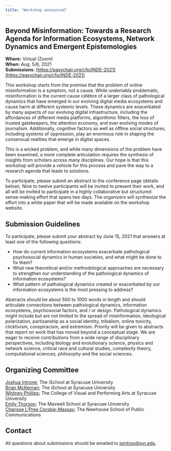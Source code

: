 ```yaml
---
title: "Workshop announced"
---
```


## Beyond Misinformation: Towards a Research Agenda for Information Ecosystems, Network Dynamics and Emergent Epistemologies


**Where:** Virtual (Zoom)  
**When:** Aug. 5/6, 2021  
**Submissions**: [https://easychair.org/cfp/INDE-2021](https://easychair.org/cfp/INDE-2021)  

This workshop starts from the premise that the problem of online misinformation is a symptom, not a cause. While undeniably problematic, misinformation is the current cause célèbre of a larger class of pathological dynamics that have emerged in our evolving digital media ecosystems and cause harm at different systemic levels. These dynamics are exacerbated by many aspects of our evolving digital infrastructure, including the affordances of different media platforms, algorithmic filters, the loss of trusted gatekeepers, the attention economy, and ever evolving modes of journalism. Additionally, cognitive factors as well as offline social structures, including systems of oppression, play an enormous role in shaping the consensual realities that emerge in digital spaces.    

This is a wicked problem, and while many dimensions of the problem have been examined, a more complete articulation requires the synthesis of insights from scholars across many disciplines. Our hope is that this workshop will provide a vehicle for this process and pave the way to a research agenda that leads to solutions.

To participate, please submit an abstract to the conference page (details below). Nine to twelve participants will be invited to present their work, and all will be invited to participate in a highly collaborative but structured sense-making effort that spans two days. The organizers will synthesize the effort into a white paper that will be made available on the workshop website.

## Submission Guidelines
To participate, please submit your abstract by June 15, 2021 that answers at least one of the following questions:

- How do current information ecosystems exacerbate pathological psychosocial dynamics in human societies, and what might be done to fix them?
- What new theoretical and/or methodological approaches are necessary to strengthen our understanding of the pathological dynamics of information ecosystems?
- What pattern of pathological dynamics created or exacerbated by our information ecosystems is the most pressing to address?

Abstracts should be about 500 to 1000 words in length and should articulate connections between pathological dynamics, information ecosystems, psychosocial factors, and / or design. Pathological dynamics might include but are not limited to the spread of misinformation, ideological polarization, partisanship as a social identity,  tribalism, online toxicity, clicktivism, conspiracism, and extremism. Priority will be given to abstracts that report on work that has moved beyond a conceptual stage. We are eager to receive contributions from a wide range of disciplinary perspectives, including biology and evolutionary science, physics and network science, critical race and cultural studies, complexity theory, computational sciences, philosophy and the social sciences.

## Organizing Committee

[Joshua Introne](http://127.0.0.1:4000/josh-introne/); The iSchool at Syracuse University  
[Brian McKernan](https://ischool.syr.edu/brian-mckernan/); The iSchool at Syracuse University  
[Whitney Phillips](https://vpa.syr.edu/people/whitney-phillips/); The College of Visual and Performing Arts at Syracuse University  
[Emily Thorson](https://www.maxwell.syr.edu/psc/Thorson,_Emily/); The Maxwell School at Syracuse University  
[Charisse L'Pree Corsbie-Massay](https://newhouse.syr.edu/people/charisse-lpree); The Newhouse School of Public Communications  

## Contact
All questions about submissions should be emailed to [jeintron@syr.edu](mailto:jeintron@syr.edu).
